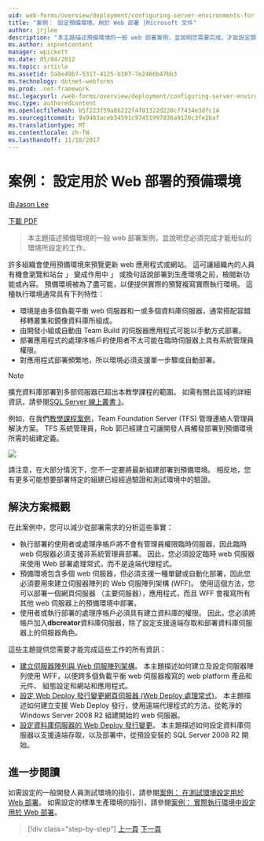 ```yaml
---
uid: web-forms/overview/deployment/configuring-server-environments-for-web-deployment/scenario-configuring-a-staging-environment-for-web-deployment
title: "案例： 設定預備環境，用於 Web 部署 |Microsoft 文件"
author: jrjlee
description: "本主題描述預備環境的一般 web 部署案例，並說明您需要完成，才能設定類似 env 工作..."
ms.author: aspnetcontent
manager: wpickett
ms.date: 05/04/2012
ms.topic: article
ms.assetid: 5a8e49b7-5317-4125-b107-7e2466b47bb3
ms.technology: dotnet-webforms
ms.prod: .net-framework
msc.legacyurl: /web-forms/overview/deployment/configuring-server-environments-for-web-deployment/scenario-configuring-a-staging-environment-for-web-deployment
msc.type: authoredcontent
ms.openlocfilehash: b5f223f59a8b222f4f01322d228cf7434e3dfc14
ms.sourcegitcommit: 9a9483aceb34591c97451997036a9120c3fe2baf
ms.translationtype: MT
ms.contentlocale: zh-TW
ms.lasthandoff: 11/10/2017
---
```

<a name="scenario-configuring-a-staging-environment-for-web-deployment"></a>案例： 設定用於 Web 部署的預備環境
====================
由[Jason Lee](https://github.com/jrjlee)

[下載 PDF](https://msdnshared.blob.core.windows.net/media/MSDNBlogsFS/prod.evol.blogs.msdn.com/CommunityServer.Blogs.Components.WeblogFiles/00/00/00/63/56/8130.DeployingWebAppsInEnterpriseScenarios.pdf)

> 本主題描述預備環境的一般 web 部署案例，並說明您必須完成才能相似的環境所設定的工作。


許多組織會使用預備環境來預覽更新 web 應用程式或網站。 這可讓組織內的人員有機會瀏覽和站台 」 變成作用中 」 或換句話說部署到生產環境之前，檢閱新功能或內容。 預備環境被為了盡可能，以便提供實際的預覽複寫實際執行環境。 這種執行環境通常具有下列特性：

- 環境是由多個負載平衡 web 伺服器和一或多個資料庫伺服器，通常搭配容錯移轉叢集和鏡像資料庫所組成。
- 由開發小組或自動由 Team Build 的伺服器應用程式可能以手動方式部署。
- 部署應用程式的處理序帳戶的使用者不太可能在臨時伺服器上具有系統管理員權限。
- 對應用程式部署頻繁地，所以環境必須支援單一步驟或自動部署。

> [!NOTE]
> 擴充資料庫部署到多部伺服器已超出本教學課程的範圍。 如需有關此區域的詳細資訊，請參閱[SQL Server 線上叢書 》](https://technet.microsoft.com/en-us/library/ms130214.aspx)。


例如，在我們[教學課程案例](../deploying-web-applications-in-enterprise-scenarios/enterprise-web-deployment-scenario-overview.md)，Team Foundation Server (TFS) 管理連絡人管理員解決方案。 TFS 系統管理員，Rob 郭已經建立可讓開發人員觸發部署到預備環境所需的組建定義。

![](scenario-configuring-a-staging-environment-for-web-deployment/_static/image1.png)

請注意，在大部分情況下，您不一定要將最新組建部署到預備環境。 相反地，您有更多可能想要部署特定的組建已經經過驗證和測試環境中的驗證。

## <a name="solution-overview"></a>解決方案概觀

在此案例中，您可以減少從部署需求的分析這些事實：

- 執行部署的使用者或處理序帳戶將不會有管理員權限臨時伺服器，因此臨時 web 伺服器必須支援非系統管理員部署。 因此，您必須設定臨時 web 伺服器來使用 Web 部署處理常式，而不是遠端代理程式。
- 預備環境包含多個 web 伺服器，但必須支援一種單鍵或自動化部署，因此您必須要用來建立伺服器陣列的 Web 伺服陣列架構 (WFF)。 使用這個方法，您可以部署一個網頁伺服器 （主要伺服器），應用程式，而且 WFF 會複寫所有其他 web 伺服器上的預備環境中部署。
- 使用者或執行部署的處理序帳戶必須具有建立資料庫的權限。 因此，您必須將帳戶加入**dbcreator**資料庫伺服器，除了設定支援遠端存取和部署資料庫伺服器上的伺服器角色。

這些主題提供您需要才能完成這些工作的所有資訊：

- [建立伺服器陣列與 Web 伺服陣列架構](creating-a-server-farm-with-the-web-farm-framework.md)。 本主題描述如何建立及設定伺服器陣列使用 WFF，以便跨多個負載平衡 web 伺服器複寫的 web platform 產品和元件、 組態設定和網站和應用程式。
- [設定 Web Deploy 發行變更網頁伺服器 (Web Deploy 處理常式)](configuring-a-web-server-for-web-deploy-publishing-web-deploy-handler.md)。 本主題描述如何建立支援 Web Deploy 發行，使用遠端代理程式的方法，從乾淨的 Windows Server 2008 R2 組建開始的 web 伺服器。
- [設定資料庫伺服器的 Web Deploy 發行變更](configuring-a-database-server-for-web-deploy-publishing.md)。 本主題描述如何設定資料庫伺服器以支援遠端存取，以及部署中，從預設安裝的 SQL Server 2008 R2 開始。

## <a name="further-reading"></a>進一步閱讀

如需設定的一般開發人員測試環境的指引，請參閱[案例： 在測試環境設定用於 Web 部署](scenario-configuring-a-test-environment-for-web-deployment.md)。 如需設定的標準生產環境的指引，請參閱[案例： 實際執行環境中設定用於 Web 部署](scenario-configuring-a-production-environment-for-web-deployment.md)。

>[!div class="step-by-step"]
[上一頁](scenario-configuring-a-test-environment-for-web-deployment.md)
[下一頁](scenario-configuring-a-production-environment-for-web-deployment.md)
